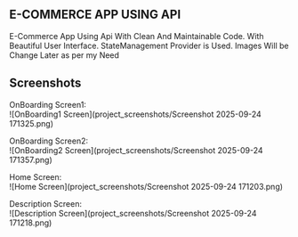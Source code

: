 ## E-COMMERCE APP USING API

E-Commerce App Using Api With Clean And Maintainable Code.
With Beautiful User Interface.
StateManagement Provider is Used.
Images Will be Change Later as per my Need

## Screenshots

OnBoarding Screen1:  
![OnBoarding1 Screen](project_screenshots/Screenshot 2025-09-24 171325.png)

OnBoarding Screen2:  
![OnBoarding2 Screen](project_screenshots/Screenshot 2025-09-24 171357.png)

Home Screen:  
![Home Screen](project_screenshots/Screenshot 2025-09-24 171203.png)

Description Screen:  
![Description Screen](project_screenshots/Screenshot 2025-09-24 171218.png)



